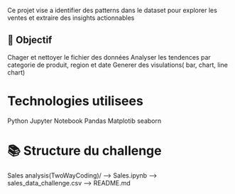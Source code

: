 Ce projet vise a identifier des patterns dans le dataset pour explorer les ventes et extraire des insights actionnables 
## 🚀 Objectif 
Chager et nettoyer le fichier des données 
Analyser les tendences par categorie de produit, region et date 
Generer des visulations( bar, chart, line chart)

# Technologies utilisees 
Python 
Jupyter Notebook 
Pandas
Matplotib 
seaborn
# 📚 Structure du challenge
Sales analysis(TwoWayCoding)/
--> Sales.ipynb
--> sales_data_challenge.csv
--> README.md

